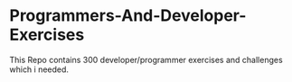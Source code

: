 # Programmers-And-Developer-Exercises
This Repo contains 300 developer/programmer exercises and challenges which i needed. 
